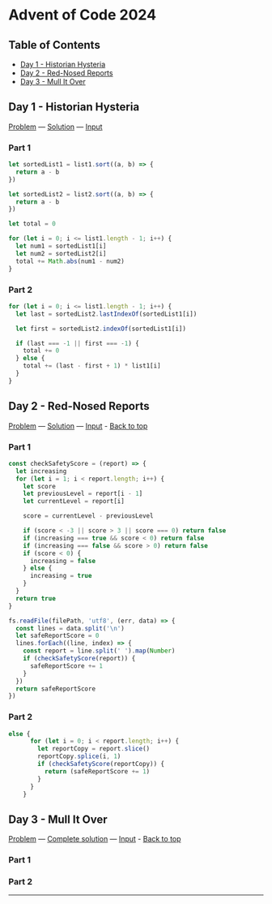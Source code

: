 # Advent of Code 2024

## Table of Contents

- [Day 1 - Historian Hysteria][d01]
- [Day 2 - Red-Nosed Reports][d02]
- [Day 3 - Mull It Over][d03]
<!--
- [Day 4 - xxx][d04]
- [Day 5 - xxx][d05]
- [Day 6 - xxx][d06]
- [Day 7 - xxx][d07]
- [Day 8 - xxx][d08]
- [Day 9 - xxx][d09]
- [Day 10 - xxx][d10]
- [Day 11 - xxx][d11]
- [Day 12 - xxx][d12]
- [Day 13 - xxx][d13]
- [Day 14 - xxx][d14]
- [Day 15 - xxx][d15]
- [Day 16 - xxx][d16]
- [Day 17 - xxx][d17]
- [Day 18 - xxx][d18]
- [Day 19 - xxx][d19]
- [Day 20 - xxx][d20]
- [Day 21 - xxx][d20]
- [Day 22 - xxx][d20]
- [Day 23 - xxx][d20]
- [Day 24 - xxx][d20]
- [Day 25 - xxx][d20]
  -->

## Day 1 - Historian Hysteria

[Problem][d01-problem] — [Solution][d01-solution] — [Input][d01-input]

### Part 1

```javascript
let sortedList1 = list1.sort((a, b) => {
  return a - b
})

let sortedList2 = list2.sort((a, b) => {
  return a - b
})

let total = 0

for (let i = 0; i <= list1.length - 1; i++) {
  let num1 = sortedList1[i]
  let num2 = sortedList2[i]
  total += Math.abs(num1 - num2)
}
```

### Part 2

```javascript
for (let i = 0; i <= list1.length - 1; i++) {
  let last = sortedList2.lastIndexOf(sortedList1[i])

  let first = sortedList2.indexOf(sortedList1[i])

  if (last === -1 || first === -1) {
    total += 0
  } else {
    total += (last - first + 1) * list1[i]
  }
}
```

## Day 2 - Red-Nosed Reports

[Problem][d02-problem] — [Solution][d02-solution] — [Input][d02-input] - [Back to top][top]

### Part 1

```javascript
const checkSafetyScore = (report) => {
  let increasing
  for (let i = 1; i < report.length; i++) {
    let score
    let previousLevel = report[i - 1]
    let currentLevel = report[i]

    score = currentLevel - previousLevel

    if (score < -3 || score > 3 || score === 0) return false
    if (increasing === true && score < 0) return false
    if (increasing === false && score > 0) return false
    if (score < 0) {
      increasing = false
    } else {
      increasing = true
    }
  }
  return true
}

fs.readFile(filePath, 'utf8', (err, data) => {
  const lines = data.split('\n')
  let safeReportScore = 0
  lines.forEach((line, index) => {
    const report = line.split(' ').map(Number)
    if (checkSafetyScore(report)) {
      safeReportScore += 1
    }
  })
  return safeReportScore
})
```

### Part 2

```javascript
else {
      for (let i = 0; i < report.length; i++) {
        let reportCopy = report.slice()
        reportCopy.splice(i, 1)
        if (checkSafetyScore(reportCopy)) {
          return (safeReportScore += 1)
        }
      }
    }
```

## Day 3 - Mull It Over

[Problem][d03-problem] — [Complete solution][d03-solution] — [Input][d03-input] - [Back to top][top]

### Part 1

### Part 2

---

[top]: #advent-of-code-2024
[d01]: #day-1---historian-hysteria
[d02]: #day-2---red-nosed-reports
[d03]: #day-3---mull-it-over
[d04]: #day-4---
[d05]: #day-5---
[d06]: #day-6---
[d07]: #day-7---
[d08]: #day-8---
[d09]: #day-9---
[d10]: #day-10---
[d11]: #day-11---
[d12]: #day-12---
[d13]: #day-13---
[d14]: #day-14---
[d15]: #day-15---
[d16]: #day-16---
[d17]: #day-17---
[d18]: #day-18---
[d19]: #day-19---
[d20]: #day-20---
[d21]: #day-21---
[d22]: #day-22---
[d24]: #day-24---
[d25]: #day-25---
[d01-problem]: https://adventofcode.com/2024/day/1
[d02-problem]: https://adventofcode.com/2024/day/2
[d03-problem]: https://adventofcode.com/2024/day/3
[d04-problem]: https://adventofcode.com/2024/day/4
[d05-problem]: https://adventofcode.com/2024/day/5
[d06-problem]: https://adventofcode.com/2024/day/6
[d07-problem]: https://adventofcode.com/2024/day/7
[d08-problem]: https://adventofcode.com/2024/day/8
[d09-problem]: https://adventofcode.com/2024/day/9
[d10-problem]: https://adventofcode.com/2024/day/10
[d11-problem]: https://adventofcode.com/2024/day/11
[d12-problem]: https://adventofcode.com/2024/day/12
[d13-problem]: https://adventofcode.com/2024/day/13
[d14-problem]: https://adventofcode.com/2024/day/14
[d15-problem]: https://adventofcode.com/2024/day/15
[d16-problem]: https://adventofcode.com/2024/day/16
[d17-problem]: https://adventofcode.com/2024/day/17
[d18-problem]: https://adventofcode.com/2024/day/18
[d19-problem]: https://adventofcode.com/2024/day/19
[d20-problem]: https://adventofcode.com/2024/day/20
[d21-problem]: https://adventofcode.com/2024/day/21
[d22-problem]: https://adventofcode.com/2024/day/22
[d24-problem]: https://adventofcode.com/2024/day/24
[d25-problem]: https://adventofcode.com/2024/day/25
[d01-solution]: 2024/solutions/day01.js
[d02-solution]: 2024/solutions/day02.js
[d03-solution]: 2024/solutions/day03.js
[d04-solution]: 2024/solutions/day04.js
[d05-solution]: 2024/solutions/day05.js
[d06-solution]: 2024/solutions/day06.js
[d07-solution]: 2024/solutions/day07.js
[d08-solution]: 2024/solutions/day08.js
[d09-solution]: 2024/solutions/day09.js
[d10-solution]: 2024/solutions/day10.js
[d11-solution]: 2024/solutions/day11.js
[d12-solution]: 2024/solutions/day12.js
[d13-solution]: 2024/solutions/day13.js
[d14-solution]: 2024/solutions/day14.js
[d15-solution]: 2024/solutions/day15.js
[d16-solution]: 2024/solutions/day16.js
[d17-solution]: 2024/solutions/day17.js
[d18-solution]: 2024/solutions/day18.js
[d19-solution]: 2024/solutions/day19.js
[d20-solution]: 2024/solutions/day20.js
[d21-solution]: 2024/solutions/day21.js
[d22-solution]: 2024/solutions/day22.js
[d24-solution]: 2024/solutions/day24.js
[d25-solution]: 2024/solutions/day25.js
[d01-input]: 2024/day1/input.txt
[d02-input]: 2024/day2/input.txt
[d03-input]: 2024/day3/input.txt
